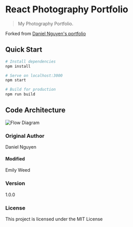 # React Photography Portfolio
> My Photography Portfolio. 

Forked from [Daniel Nguyen's portfolio](https://github.com/danielnuwin/React-Photography-Portfolio)


## Quick Start

``` bash
# Install dependencies
npm install

# Serve on localhost:3000
npm start

# Build for production
npm run build
```

## Code Architecture
![Flow Diagram](https://www.dropbox.com/s/6l7tl4mvuh4dci7/Portfolio_Flowdiagram.png?raw=1)

### Original Author

Daniel Nguyen

#### Modified
Emily Weed

### Version

1.0.0

### License

This project is licensed under the MIT License
